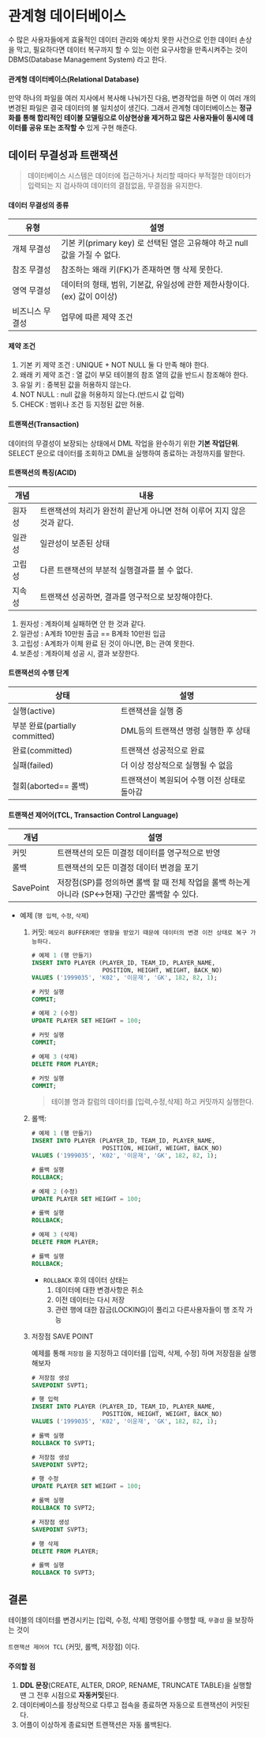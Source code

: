 # 관계형 데이터베이스

수 많은 사용자들에게 효율적인 데이터 관리와 예상치 못한 사건으로 인한 데이터 손상을 막고, 필요하다면 데이터 복구까지 할 수 있는 이런 요구사항을 만족시켜주는 것이 DBMS(Database Management System) 라고 한다.



#### 관계형 데이터베이스(Relational Database)

만약 하나의 파일을 여러 지사에서 복사해 나눠가진 다음, 변경작업을 하면 이 여러 개의 변경된 파일은 결국 데이터의 불 일치성이 생긴다. 그래서 관계형 데이터베이스는 **정규화를 통해 합리적인 테이블 모델링으로 이상현상을 제거하고 많은 사용자들이 동시에 데이터를 공유 또는 조작할 수** 있게 구현 해준다.



## 데이터 무결성과 트랜잭션

> 데이터베이스 시스템은 데이터에 접근하거나 처리할 때마다 부적절한 데이터가 입력되는 지 검사하여 데이터의 결점없음, 무결점을 유지한다.



#### 데이터 무결성의 종류

| 유형            | 설명                                                         |
| --------------- | ------------------------------------------------------------ |
| 개체 무결성     | 기본 키(primary key) 로 선택된 열은 고유해야 하고 null 값을 가질 수 없다. |
| 참조 무결성     | 참조하는 왜래 키(FK)가 존재하면 행 삭제 못한다.              |
| 영역 무결성     | 데이터의 형태, 범위, 기본값, 유일성에 관한 제한사항이다.(ex) 값이 0이상) |
| 비즈니스 무결성 | 업무에 따른 제약 조건                                        |



#### 제약 조건

1. 기본 키 제약 조건 : UNIQUE + NOT NULL 둘 다 만족 해야 한다.
2. 왜래 키 제약 조건 : 열 값이 부모 테이블의 참조 열의 값을 반드시 참조해야 한다.
3. 유일 키 : 중복된 값을 허용하지 않는다. 
4. NOT NULL : null 값을 허용하지 않는다.(반드시 값 입력)
5. CHECK : 범위나 조건 등 지정된 값만 허용.



#### 트랜잭션(Transaction)

데이터의 무결성이 보장되는 상태에서 DML 작업을 완수하기 위한 **기본 작업단위**. SELECT 문으로 데이터를 조회하고 DML을 실행하여 종료하는 과정까지를 말한다.



#### 트랜잭션의 특징(ACID)

| 개념   | 내용                                                         |
| ------ | ------------------------------------------------------------ |
| 원자성 | 트랜잭션의 처리가 완전히 끝난게 아니면 전혀 이루어 지지 않은 것과 같다. |
| 일관성 | 일관성이 보존된 상태                                         |
| 고립성 | 다른 트랜잭션의 부분적 실행결과를 볼 수 없다.                |
| 지속성 | 트랜잭션 성공하면, 결과를 영구적으로 보장해야한다.           |

1. 원자성 : 계좌이체 실패하면 안 한 것과 같다.
2. 일관성 :  A계좌 10만원 출금 == B계좌 10만원 입금
3. 고립성 : A계좌가 이체 완료 된 것이 아니면, B는 관여 못한다.
4. 보존성 : 계좌이체 성공 시, 결과 보장한다.



#### 트랜잭션의 수행 단계

| 상태                           | 설명                                        |
| ------------------------------ | ------------------------------------------- |
| 실행(active)                   | 트랜잭션을 실행 중                          |
| 부분 완료(partially committed) | DML등의 트랜잭션 명령 실행한 후 상태        |
| 완료(committed)                | 트랜잭션 성공적으로 완료                    |
| 실패(failed)                   | 더 이상 정상적으로 실행될 수 없음           |
| 철회(aborted== 롤백)           | 트랜잭션이 복원되어 수행 이전 상태로 돌아감 |



#### 트랜잭션 제어어(TCL, Transaction Control Language)

| 개념      | 설명                                                         |
| --------- | ------------------------------------------------------------ |
| 커밋      | 트랜잭션의 모든 미결정 데이터를 영구적으로 반영              |
| 롤백      | 트랜잭션의 모든 미결정 데이터 변경을 포기                    |
| SavePoint | 저장점(SP)를 정의하면 롤백 할 때 전체 작업을 롤백 하는게 아니라 (SP<->현재) 구간만 롤백할 수 있다. |

- 예제 (`행 입력`,  `수정`, `삭제`)

  1. 커밋: `메모리 BUFFER에만 영향을 받았기 때문에 데이터의 변경 이전 상태로 복구 가능하다. `

     ```sql
     # 예제 1 (행 만들기)
     INSERT INTO PLAYER (PLAYER_ID, TEAM_ID, PLAYER_NAME, 
                         POSITION, HEIGHT, WEIGHT, BACK_NO) 
     VALUES ('1999035', 'K02', '이운재', 'GK', 182, 82, 1);
     
     # 커밋 실행
     COMMIT;
     ```

     ```SQL
     # 예제 2 (수정)
     UPDATE PLAYER SET HEIGHT = 100;
     
     # 커밋 실행
     COMMIT;
     ```

     ```SQL
     # 예제 3 (삭제)
     DELETE FROM PLAYER;
     
     # 커밋 실행
     COMMIT;
     ```

     > 테이블 명과 칼럼의 데이터를 [입력,수정,삭제] 하고 커밋까지 실행한다.

     

  2. 롤백: 

     ```sql
     # 예제 1 (행 만들기)
     INSERT INTO PLAYER (PLAYER_ID, TEAM_ID, PLAYER_NAME, 
                         POSITION, HEIGHT, WEIGHT, BACK_NO) 
     VALUES ('1999035', 'K02', '이운재', 'GK', 182, 82, 1);
     
     # 롤백 실행
     ROLLBACK;
     ```

     ```SQL
     # 예제 2 (수정)
     UPDATE PLAYER SET HEIGHT = 100;
     
     # 롤백 실행
     ROLLBACK;
     ```

     ```SQL
     # 예제 3 (삭제)
     DELETE FROM PLAYER;
     
     # 롤백 실행
     ROLLBACK;
     ```

     - `ROLLBACK` 후의 데이터 상태는
       1. 데이터에 대한 변경사항은 취소
       2. 이전 데이터는 다시 저장
       3. 관련 행에 대한 잠금(LOCKING)이 풀리고 다른사용자들이 행 조작 가능

  3. 저장점 SAVE POINT

     예제를 통해 `저장점` 을 지정하고 데이터를 [입력, 삭제, 수정] 하며 저장점을 실행해보자

     ```SQL
     # 저장점 생성
     SAVEPOINT SVPT1;
     
     # 행 입력
     INSERT INTO PLAYER (PLAYER_ID, TEAM_ID, PLAYER_NAME, 
                         POSITION, HEIGHT, WEIGHT, BACK_NO) 
     VALUES ('1999035', 'K02', '이운재', 'GK', 182, 82, 1);
     
     # 롤백 실행
     ROLLBACK TO SVPT1;
     ```

     ```SQL
     # 저장점 생성
     SAVEPOINT SVPT2;
     
     # 행 수정
     UPDATE PLAYER SET WEIGHT = 100;
     
     # 롤백 실행
     ROLLBACK TO SVPT2;
     ```

     ```SQL
     # 저장점 생성
     SAVEPOINT SVPT3;
     
     # 행 삭제
     DELETE FROM PLAYER;
     
     # 롤백 실행
     ROLLBACK TO SVPT3;
     ```

     

## 결론

테이블의 데이터를 변경시키는 [입력, 수정, 삭제] 명령어를 수행할 때, `무결성` 을 보장하는 것이 

`트랜잭션 제어어 TCL` (커밋, 롤백, 저장점) 이다. 

#### 주의할 점

1. **DDL 문장**(CREATE, ALTER, DROP, RENAME, TRUNCATE TABLE)을 실행할 땐 그 전후 시점으로 **자동커밋**된다.
2. 데이터베이스를 정상적으로 다루고 접속을 종료하면 자동으로 트랜잭션이 커밋된다.
3. 어플이 이상하게 종료되면 트랜잭션은 자동 롤백된다.